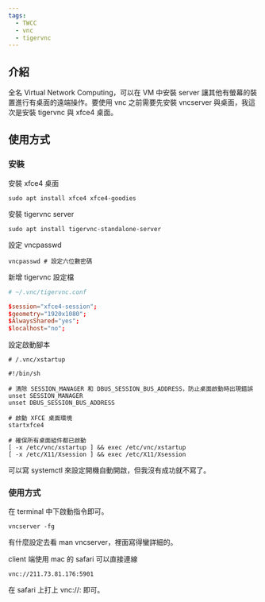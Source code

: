 ```yaml
---
tags:
  - TWCC
  - vnc
  - tigervnc
---
```

## 介紹
全名 Virtual Network Computing，可以在 VM 中安裝 server 讓其他有螢幕的裝置進行有桌面的遠端操作。要使用 vnc 之前需要先安裝 vncserver 與桌面，我這次是安裝 tigervnc 與 xfce4 桌面。

## 使用方式
### 安裝
安裝 xfce4 桌面
```shell
sudo apt install xfce4 xfce4-goodies
```
安裝 tigervnc server
```shell
sudo apt install tigervnc-standalone-server
```
設定 vncpasswd
```shell
vncpasswd # 設定六位數密碼
```
新增 tigervnc 設定檔
```tigervnc.conf
# ~/.vnc/tigervnc.conf

$session="xfce4-session";
$geometry="1920x1080";
$AlwaysShared="yes";
$localhost="no";
```
設定啟動腳本
```xstartup
# /.vnc/xstartup

#!/bin/sh

# 清除 SESSION_MANAGER 和 DBUS_SESSION_BUS_ADDRESS，防止桌面啟動時出現錯誤
unset SESSION_MANAGER
unset DBUS_SESSION_BUS_ADDRESS

# 啟動 XFCE 桌面環境
startxfce4

# 確保所有桌面組件都已啟動
[ -x /etc/vnc/xstartup ] && exec /etc/vnc/xstartup
[ -x /etc/X11/Xsession ] && exec /etc/X11/Xsession
```
可以寫 systemctl 來設定開機自動開啟，但我沒有成功就不寫了。

### 使用方式
在 terminal 中下啟動指令即可。
```shell
vncserver -fg
```
有什麼設定去看 man vncserver，裡面寫得蠻詳細的。

client 端使用 mac 的 safari 可以直接連線
```web
vnc://211.73.81.176:5901
```
在 safari 上打上 vnc://<ip address>:<port> 即可。
